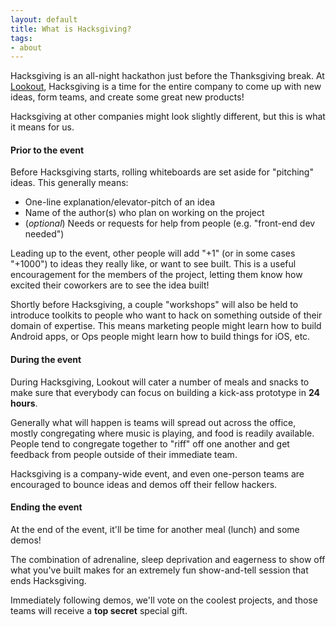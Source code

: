 ```yaml
---
layout: default
title: What is Hacksgiving?
tags:
- about
---
```


Hacksgiving is an all-night hackathon just before the Thanksgiving break. At
[Lookout](http://hackers.lookout.com), Hacksgiving is a time for the entire
company to come up with new ideas, form teams, and create some great new
products!

Hacksgiving at other companies might look slightly different, but this is what
it means for us.


#### Prior to the event

Before Hacksgiving starts, rolling whiteboards are set aside for "pitching"
ideas. This generally means:

* One-line explanation/elevator-pitch of an idea
* Name of the author(s) who plan on working on the project
* (*optional*) Needs or requests for help from people (e.g. "front-end dev
  needed")

Leading up to the event, other people will add "+1" (or in some cases "+1000")
to ideas they really like, or want to see built. This is a useful encouragement
for the members of the project, letting them know how excited their coworkers
are to see the idea built!

Shortly before Hacksgiving, a couple "workshops" will also be held to introduce
toolkits to people who want to hack on something outside of their domain of
expertise. This means marketing people might learn how to build Android apps,
or Ops people might learn how to build things for iOS, etc.

#### During the event

During Hacksgiving, Lookout will cater a number of meals and snacks to make
sure that everybody can focus on building a kick-ass prototype in **24 hours**.

Generally what will happen is teams will spread out across the office, mostly
congregating where music is playing, and food is readily available. People tend
to congregate together to "riff" off one another and get feedback from people
outside of their immediate team.

Hacksgiving is a company-wide event, and even one-person teams are encouraged
to bounce ideas and demos off their fellow hackers.


#### Ending the event

At the end of the event, it'll be time for another meal (lunch) and some demos!

The combination of adrenaline, sleep deprivation and eagerness to show off what
you've built makes for an extremely fun show-and-tell session that ends
Hacksgiving.

Immediately following demos, we'll vote on the coolest projects, and those
teams will receive a **top secret** special gift.


